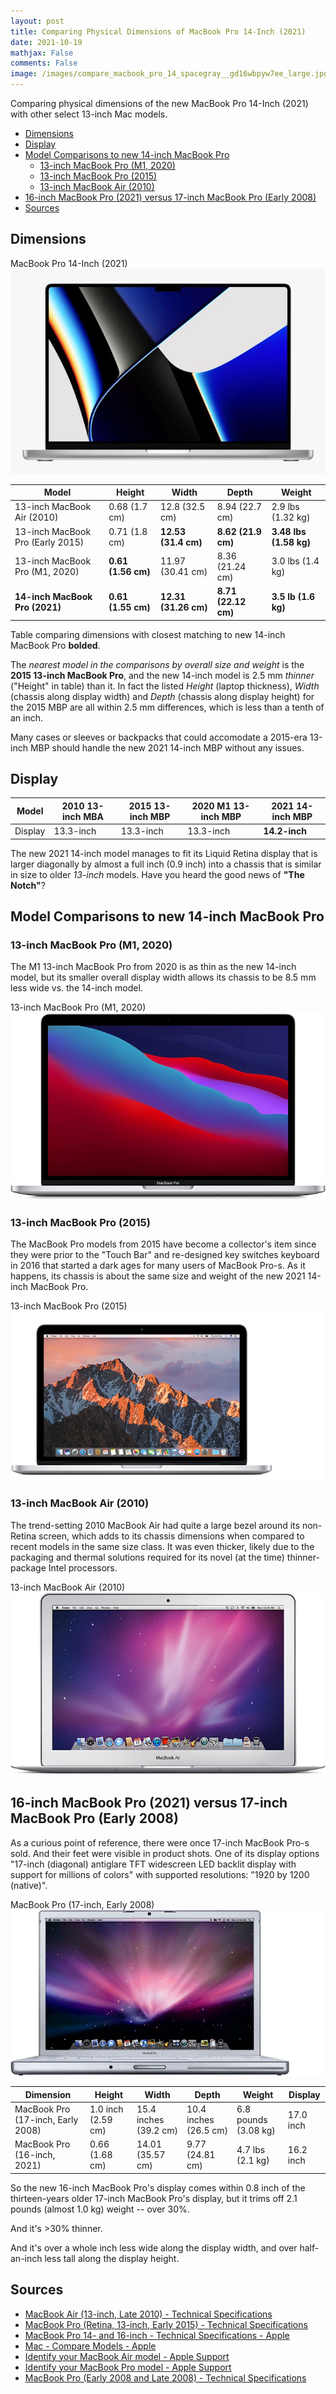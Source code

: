 ```yaml
---
layout: post
title: Comparing Physical Dimensions of MacBook Pro 14-Inch (2021)
date: 2021-10-19
mathjax: False
comments: False
image: /images/compare_macbook_pro_14_spacegray__gd16wbpyw7ee_large.jpg
---
```


Comparing physical dimensions of the new MacBook Pro 14-Inch (2021) with other select 13-inch Mac models.

<!-- markdown-toc start - Don't edit this section. Run M-x markdown-toc-refresh-toc -->

- [Dimensions](#dimensions)
- [Display](#display)
- [Model Comparisons to new 14-inch MacBook Pro](#model-comparisons-to-new-14-inch-macbook-pro)
    - [13-inch MacBook Pro (M1, 2020)](#13-inch-macbook-pro-m1-2020)
    - [13-inch MacBook Pro (2015)](#13-inch-macbook-pro-2015)
    - [13-inch MacBook Air (2010)](#13-inch-macbook-air-2010)
- [16-inch MacBook Pro (2021) versus 17-inch MacBook Pro (Early 2008)](#16-inch-macbook-pro-2021-versus-17-inch-macbook-pro-early-2008)
- [Sources](#sources)

<!-- markdown-toc end -->

Dimensions
----------

MacBook Pro 14-Inch (2021) ![MacBook Pro 14-inch (2021) image <>](/images/97969f70-303a-11ec-9fff-50d91433effd.cf.jpg "MacBook Pro 14-inch (2021) image")

| Model                            | Height             | Width                | Depth               | Weight                 |
|----------------------------------|--------------------|----------------------|---------------------|------------------------|
| 13-inch MacBook Air (2010)       | 0.68 (1.7 cm)      | 12.8 (32.5 cm)       | 8.94 (22.7 cm)      | 2.9 lbs (1.32 kg)      |
| 13-inch MacBook Pro (Early 2015) | 0.71 (1.8 cm)      | **12.53 (31.4 cm)**  | **8.62 (21.9 cm)**  | **3.48 lbs (1.58 kg)** |
| 13-inch MacBook Pro (M1, 2020)   | **0.61 (1.56 cm)** | 11.97 (30.41 cm)     | 8.36 (21.24 cm)     | 3.0 lbs (1.4 kg)       |
| **14-inch MacBook Pro (2021)**   | **0.61 (1.55 cm)** | **12.31 (31.26 cm)** | **8.71 (22.12 cm)** | **3.5 lb (1.6 kg)**    |

Table comparing dimensions with closest matching to new 14-inch MacBook Pro **bolded**.

The *nearest model in the comparisons by overall size and weight* is the **2015 13-inch MacBook Pro**, and the new 14-inch model is 2.5 mm *thinner* ("Height" in table) than it. In fact the listed *Height* (laptop thickness), *Width* (chassis along display width) and *Depth* (chassis along display height) for the 2015 MBP are all within 2.5 mm differences, which is less than a tenth of an inch.

Many cases or sleeves or backpacks that could accomodate a 2015-era 13-inch MBP should handle the new 2021 14-inch MBP without any issues.

Display
-------

| Model   | 2010 13-inch MBA | 2015 13-inch MBP | 2020 M1 13-inch MBP | 2021 14-inch MBP |
|---------|------------------|------------------|---------------------|------------------|
| Display | 13.3-inch        | 13.3-inch        | 13.3-inch           | **14.2-inch**    |

The new 2021 14-inch model manages to fit its Liquid Retina display that is larger diagonally by almost a full inch (0.9 inch) into a chassis that is similar in size to older *13-inch* models. Have you heard the good news of **"The Notch"**?

Model Comparisons to new 14-inch MacBook Pro
--------------------------------------------

### 13-inch MacBook Pro (M1, 2020)

The M1 13-inch MacBook Pro from 2020 is as thin as the new 14-inch model, but its smaller overall display width allows its chassis to be 8.5 mm less wide vs. the 14-inch model.

13-inch MacBook Pro (M1, 2020) ![13-inch MacBook Pro (M1, 2020) <>](/images/71gD8WdSlaL._AC_SL1500__sm1.jpg "13-inch MacBook Pro (M1, 2020)")

### 13-inch MacBook Pro (2015)

The MacBook Pro models from 2015 have become a collector's item since they were prior to the "Touch Bar" and re-designed key switches keyboard in 2016 that started a dark ages for many users of MacBook Pro-s. As it happens, its chassis is about the same size and weight of the new 2021 14-inch MacBook Pro.

13-inch MacBook Pro (2015) ![13-inch MacBook Pro (2015) <>](/images/macbook-pro-early-2015-13in-device.jpg "13-inch MacBook Pro (2015)")

### 13-inch MacBook Air (2010)

The trend-setting 2010 MacBook Air had quite a large bezel around its non-Retina screen, which adds to its chassis dimensions when compared to recent models in the same size class. It was even thicker, likely due to the packaging and thermal solutions required for its novel (at the time) thinner-package Intel processors.

13-inch MacBook Air (2010) ![13-inch MacBook Air (2010) <>](/images/macbook-air-2009-2010-13in-device.jpg "13-inch MacBook Air (2010)")

16-inch MacBook Pro (2021) versus 17-inch MacBook Pro (Early 2008)
------------------------------------------------------------------

As a curious point of reference, there were once 17-inch MacBook Pro-s sold. And their feet were visible in product shots. One of its display options "17-inch (diagonal) antiglare TFT widescreen LED backlit display with support for millions of colors" with supported resolutions: "1920 by 1200 (native)".

MacBook Pro (17-inch, Early 2008) ![MacBook Pro (17-inch, Early 2008) <>](/images/macbook-pro-early-2008-17in-device.jpg "MacBook Pro (17-inch, Early 2008)")

| Dimension                         | Height             | Width                 | Depth                 | Weight               | Display   |
|-----------------------------------|--------------------|-----------------------|-----------------------|----------------------|-----------|
| MacBook Pro (17-inch, Early 2008) | 1.0 inch (2.59 cm) | 15.4 inches (39.2 cm) | 10.4 inches (26.5 cm) | 6.8 pounds (3.08 kg) | 17.0 inch |
| MacBook Pro (16-inch, 2021)       | 0.66 (1.68 cm)     | 14.01 (35.57 cm)      | 9.77 (24.81 cm)       | 4.7 lbs (2.1 kg)     | 16.2 inch |

So the new 16-inch MacBook Pro's display comes within 0.8 inch of the thirteen-years older 17-inch MacBook Pro's display, but it trims off 2.1 pounds (almost 1.0 kg) weight -- over 30%.

And it's >30% thinner.

And it's over a whole inch less wide along the display width, and over half-an-inch less tall along the display height.

Sources
-------

-	[MacBook Air (13-inch, Late 2010) - Technical Specifications](https://support.apple.com/kb/sp618?locale=en_US)
-	[MacBook Pro (Retina, 13-inch, Early 2015) - Technical Specifications](https://support.apple.com/kb/sp715?locale=en_US)
-	[MacBook Pro 14- and 16-inch - Technical Specifications - Apple](https://www.apple.com/macbook-pro-14-and-16/specs/)
-	[Mac - Compare Models - Apple](https://www.apple.com/mac/compare/?modelList=MacBookPro-13_1,MacBookPro-13_2,MacBookPro-16)
-	[Identify your MacBook Air model - Apple Support](https://support.apple.com/en-us/HT201862)
-	[Identify your MacBook Pro model - Apple Support](https://support.apple.com/en-us/HT201300)
-	[MacBook Pro (Early 2008 and Late 2008) - Technical Specifications](https://support.apple.com/kb/SP4?locale=en_US)
